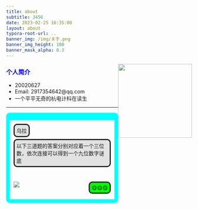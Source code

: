 ```yaml
---
title: about
subtitle: 3456
date: 2023-02-25 16:35:00
layout: about
typora-root-url: ..
banner_img: /img/关于.png
banner_img_height: 100
banner_mask_alpha: 0.3
---
```

<style>
.talk1{
border-style:solid;
width:fit-content; 
background:#e2e2e2;
border-radius:10px; 
padding: 5px;
margin: 0px 0px 5px 0px;
}
.talk2{
border-style:solid; 
width:fit-content; 
float: right;
background:#00ff00;
border-radius:10px;
padding: 5px;
margin: 0px 0px 5px 0px;
}
</style>
<img src="/img/hduLogo.jpg" srcset="/img/loading.gif" lazyload style="float:right;"  width=200px height=200px >
<h3 style="color:blue">个人简介</h3>
<ul>
<li>20020627</li>
<li>Email: 2917354642@qq.com</li>
<li>一个平平无奇的杭电计科在读生</li>
</ul>
<hr>
<div style="border-style: solid; border-color:#00ffff; border-top-width:20px; 
border-left-width:10px; border-right-width:10px; border-bottom-width:10px; border-radius:10px; padding: 10px; overflow:auto;">

<div class="talk1">
乌拉
</div>

<div class="talk1">
以下三道题的答案分别对应着一个三位数，依次连接可以得到一个九位数字谜底
</div>
</br>
</br>
<img src="/img/解UID.jpg">
<div class="talk2">
😋😋😋
</div>
</div>